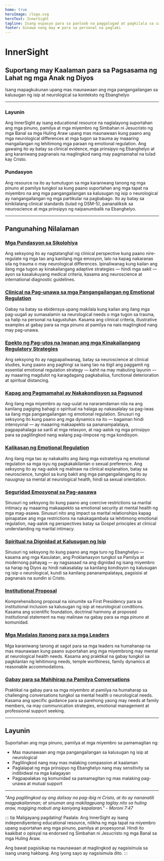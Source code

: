 ```yaml
---
home: true
heroImage: /logo.svg
heroText: InnerSight
tagline: Isang espasyo para sa panloob na paggalugad at pagkilala sa sarili
footer: Ginawa nang may ❤️ para sa personal na paglaki
---
```

<!--nilalaman -->

<!--<ContenidoActualTl />-->

# InnerSight  
## Suportang may Kaalaman para sa Pagsasama ng Lahat ng mga Anak ng Diyos  

Isang mapagkukunan upang mas maunawaan ang mga pangangailangan sa kalusugan ng isip at neurological sa konteksto ng Ebanghelyo

---

### Layunin

Ang InnerSight ay isang educational resource na naglalayong suportahan ang mga pinuno, pamilya at mga miyembro ng Simbahan ni Jesucristo ng mga Banal sa mga Huling Araw upang mas maunawaan kung paano ang mga neurological differences at mga tugon sa trauma ay maaaring mangailangan ng lehitimong mga paraan ng emotional regulation. Ang gawaing ito ay batay sa clinical evidence, mga prinsipyo ng Ebanghelyo at ang karaniwang pagnanais na maglingkod nang may pagmamahal na tulad kay Cristo.

### Pundasyon

Ang resource na ito ay tumutugon sa mga karaniwang tanong ng mga pinuno at pamilya tungkol sa kung paano suportahan ang mga tapat na miyembro na ang mga pangangailangan sa kalusugan ng isip o neurological ay nangangailangan ng mga partikular na pagbabago. Ito ay batay sa kinikilalang clinical standards (tulad ng DSM-5), pananaliksik sa neuroscience at mga prinsipyo ng naipanumbalik na Ebanghelyo.

---

## Pangunahing Nilalaman

### [Mga Pundasyon sa Sikolohiya](/InnerSight/tl/analisis_psicologico_apropiado_v2)
Ang seksyong ito ay nagtatanghal ng clinical perspective kung paano nire-regulate ng mga tao ang kanilang mga emosyon, lalo na kapag nakaranas sila ng trauma o may neurological differences. Ipinaliwanag kung kailan ang ilang mga tugon ay kinakailangang adaptive strategies — hindi mga sakit — ayon sa kasalukuyang medical criteria, kasama ang neuroscience at international diagnostic guidelines.

### [Clinical na Pag-unawa sa mga Pangangailangan ng Emotional Regulation](/InnerSight/tl/fundamento_cientifico_validacion)
Gabay na batay sa ebidensya upang makilala kung kailan ang ilang mga pag-uugali ay sumasalamin sa neurological needs o mga tugon sa trauma, sa halip na personal na kagustuhan. Kasama ang clinical criteria, illustrative examples at gabay para sa mga pinuno at pamilya na nais maglingkod nang may pag-unawa.

### [Epekto ng Pag-utos na Iwanan ang mga Kinakailangang Regulatory Strategies](/InnerSight/tl/efectos_de_restricciones_coercitiva)
Ang seksyong ito ay nagpapaliwanag, batay sa neuroscience at clinical studies, kung paano ang paghingi sa isang tao na itigil ang paggamit ng essential emotional regulation strategy — kahit na may mabuting layunin — ay maaaring magdulot ng karagdagang pagkabalisa, functional deterioration at spiritual distancing.

### [Kapag ang Pagmamahal ay Nakakondisyon sa Pagsunod](/InnerSight/tl/chantaje_emocional)
Ang ilang mga miyembro ay nag-uulat na nararamdaman nila na ang kanilang pagiging bahagi o spiritual na halaga ay nakasalalay sa pag-iwas sa ilang mga pangangailangan ng emotional regulation. Sinusuri ng seksyong ito kung paano ang mga dynamics na ito — bagaman hindi intensyonal — ay maaaring makaapekto sa pananampalataya, pagpapahalaga sa sarili at mga relasyon, at nag-aalok ng mga prinsipyo para sa paglilingkod nang walang pag-iimpose ng mga kondisyon.

### [Kalikasan ng Emotional Regulation](/InnerSight/tl/Kalikasan_ng_Emotional_Regulation)
Ang ilang mga tao ay nakakalito ang ilang mga estratehiya ng emotional regulation sa mga isyu ng pagkakakilanlan o sexual preference. Ang seksyong ito ay nag-aalok ng malinaw na clinical explanation, batay sa neuroscience, tungkol sa kung bakit ang mga pangangailangang ito ay nauugnay sa mental at neurological health, hindi sa sexual orientation.

### [Seguridad Emosyonal sa Pag-aasawa](/InnerSight/tl/Seguridad_Emosyonal_sa_Pag-aasawa)
Sinusuri ng seksyong ito kung paano ang coercive restrictions sa marital intimacy ay maaaring makaapekto sa emotional security at mental health ng mga mag-asawa. Sinusuri nito ang impact sa marital relationships kapag ipinapataw ang mga restrictions na nakakagambala sa lehitimong emotional regulation, nag-aalok ng perspectives batay sa Gospel principles at clinical understanding ng marital intimacy.

### [Spiritual na Dignidad at Kalusugan ng Isip](/InnerSight/tl/sacerdocio_salud_mental_apropiado_v5)  
Sinusuri ng seksyong ito kung paano ang mga turo ng Ebanghelyo — kasama ang mga Kasulatan, ang Proklamasyon tungkol sa Pamilya at modernong pahayag — ay nagsasaad na ang dignidad ng isang miyembro sa harap ng Diyos ay hindi nakasalalay sa kanilang kondisyon ng kalusugan ng isip o neurological, kundi sa kanilang pananampalataya, pagsisisi at pagnanais na sundin si Cristo.

### [Institutional Proposal](/InnerSight/tl/propuesta_v1_esp)
Komprehensibong proposal na isinumite sa First Presidency para sa institutional inclusion sa kalusugan ng isip at neurological conditions. Kasama ang scientific foundation, doctrinal harmony at proposed institutional statement na may malinaw na gabay para sa mga pinuno at komunidad.

### [Mga Madalas Itanong para sa mga Leaders](/InnerSight/tl/PreguntasFrecuentes)
Mga karaniwang tanong at sagot para sa mga leaders na humahanap na mas maunawaan kung paano suportahan ang mga miyembrong may mental at neurological health needs. Kasama ang praktikal na gabay tungkol sa pagkilanlan ng lehitimong needs, temple worthiness, family dynamics at reasonable accommodations.

### [Gabay para sa Mahihirap na Pamilya Conversations](/InnerSight/tl/Guia_conversacion)
Praktikal na gabay para sa mga miyembro at pamilya na humaharap sa challenging conversations tungkol sa mental health o neurological needs. Kasama ang specific guidance para sa parehong yaong may needs at family members, na may communication strategies, emotional management at professional support seeking.

---

## Layunin

Suportahan ang mga pinuno, pamilya at mga miyembro sa pamamagitan ng:

- Mas maunawaan ang mga pangangailangan sa kalusugan ng isip at neurological
- Paglilingkod nang may mas malaking compassion at kaalaman
- Paglalapat ng mga prinsipyo ng Ebanghelyo nang may sensitivity sa indibidwal na mga kalagayan
- Pagpapalakas ng komunidad sa pamamagitan ng mas malaking pag-unawa at mutual support

---

*"Ang paglilingkod ay ang dalisay na pag-ibig ni Cristo, at ito ay nananatili magpakailanman; at sinuman ang makitagpuang taglay nito sa huling araw, magiging mabuti ang kaniyang kapalaran." - Moroni 7:47*

::: tip Maligayang pagdating!
Paalala: Ang InnerSight ay isang independiyenteng educational resource, nilikha ng mga tapat na miyembro upang suportahan ang mga pinuno, pamilya at propesyonal. Hindi ito kaakibat o opisyal na endorsed ng Simbahan ni Jesucristo ng mga Banal sa mga Huling Araw.

Ang bawat pagsisikap na maunawaan at maglingkod ay nagsisimula sa isang unang hakbang. Ang iyong sayo ay nagsisimula dito.
:::
